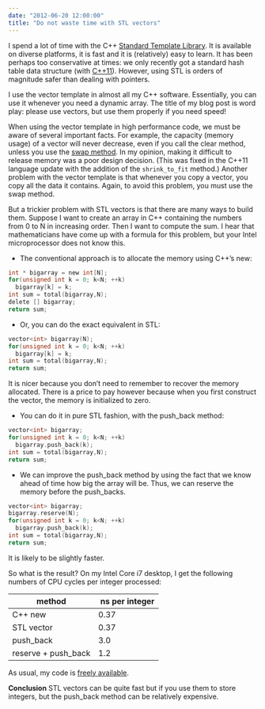 ```yaml
---
date: "2012-06-20 12:00:00"
title: "Do not waste time with STL vectors"
---
```




I spend a lot of time with the C++ [Standard Template Library](https://en.wikipedia.org/wiki/Standard_Template_Library). It is available on diverse platforms, it is fast and it is (relatively) easy to learn. It has been perhaps too conservative at times: we only recently got a standard hash table data structure (with [C++11](https://en.wikipedia.org/wiki/C%2B%2B11#Hash_tables)). However, using STL is orders of magnitude safer than dealing with pointers.

I use the vector template in almost all my C++ software. Essentially, you can use it whenever you need a dynamic array. The title of my blog post is word play: please use vectors, but use them properly if you need speed!

When using the vector template in high performance code, we must be aware of several important facts. For example, the capacity (memory usage) of a vector will never decrease, even if you call the clear method, unless you use the [swap method](http://www.cplusplus.com/reference/vector/vector/swap/). In my opinion, making it difficult to release memory was a poor design decision. (This was fixed in the C++11 language update with the addition of the `shrink_to_fit` method.) Another problem with the vector template is that whenever you copy a vector, you copy all the data it contains. Again, to avoid this problem, you must use the swap method.

But a trickier problem with STL vectors is that there are many ways to build them. Suppose I want to create an array in C++ containing the numbers from 0 to N in increasing order. Then I want to compute the sum. I hear that mathematicians have come up with a formula for this problem, but your Intel microprocessor does not know this.

- The conventional approach is to allocate the memory using C++&rsquo;s new:
```C
int * bigarray = new int[N];
for(unsigned int k = 0; k<N; ++k)
  bigarray[k] = k;
int sum = total(bigarray,N);
delete [] bigarray;
return sum;
```

- Or, you can do the exact equivalent in STL:
```C
vector<int> bigarray(N);
for(unsigned int k = 0; k<N; ++k)
  bigarray[k] = k;
int sum = total(bigarray,N);
return sum;
```


It is nicer because you don&rsquo;t need to remember to recover the memory allocated. There is a price to pay however because when you first construct the vector, the memory is initialized to zero.
- You can do it in pure STL fashion, with the push_back method:
```C
vector<int> bigarray;
for(unsigned int k = 0; k<N; ++k)
  bigarray.push_back(k);
int sum = total(bigarray,N);
return sum;
```

- We can improve the push_back method by using the fact that we know ahead of time how big the array will be. Thus, we can reserve the memory before the push_backs.
```C
vector<int> bigarray;
bigarray.reserve(N);
for(unsigned int k = 0; k<N; ++k)
  bigarray.push_back(k);
int sum = total(bigarray,N);
return sum;
```


It is likely to be slightly faster.


So what is the result? On my Intel Core i7 desktop, I get the following numbers of CPU cycles per integer processed:

method                   | ns per integer         |
-------------------------|-------------------------|
C++ new                  |0.37                     |
STL vector               |0.37                     |
push_back                |3.0                      |
reserve + push_back      |1.2                      |


As usual, my code is [freely available](https://github.com/lemire/Code-used-on-Daniel-Lemire-s-blog/blob/master/2012/06/20/testvector.cpp).

__Conclusion__ STL vectors can be quite fast but if you use them to store integers, but the push_back method can be relatively expensive.

